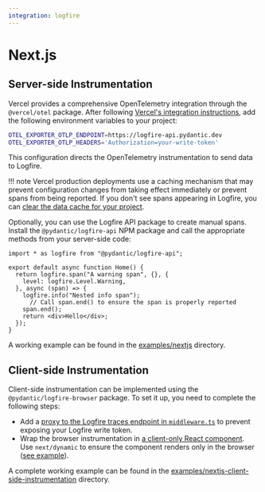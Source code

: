 ```yaml
---
integration: logfire
---
```


# Next.js

## Server-side Instrumentation

Vercel provides a comprehensive OpenTelemetry integration through the
`@vercel/otel` package. After following
[Vercel's integration instructions](https://vercel.com/docs/otel), add the
following environment variables to your project:

```sh
OTEL_EXPORTER_OTLP_ENDPOINT=https://logfire-api.pydantic.dev
OTEL_EXPORTER_OTLP_HEADERS='Authorization=your-write-token'
```

This configuration directs the OpenTelemetry instrumentation to send data to Logfire.

!!! note
    Vercel production deployments use a caching mechanism that may prevent
    configuration changes from taking effect immediately or prevent spans from being reported. If you
    don't see spans appearing in Logfire, you can
    [clear the data cache for your project](https://vercel.com/docs/data-cache/manage-data-cache).

Optionally, you can use the Logfire API package to create manual spans.
Install the `@pydantic/logfire-api` NPM package and call the appropriate methods
from your server-side code:

```tsx
import * as logfire from "@pydantic/logfire-api";

export default async function Home() {
  return logfire.span("A warning span", {}, {
    level: logfire.Level.Warning,
  }, async (span) => {
    logfire.info("Nested info span");
      // Call span.end() to ensure the span is properly reported
    span.end();
    return <div>Hello</div>;
  });
}
```

A working example can be found in the [examples/nextjs](https://github.com/pydantic/logfire-js/tree/main/examples/nextjs) directory.

## Client-side Instrumentation

Client-side instrumentation can be implemented using the `@pydantic/logfire-browser` package. To set it up, you need to complete the following steps:

- Add a [proxy to the Logfire traces endpoint in `middleware.ts`](https://github.com/pydantic/logfire-js/blob/main/examples/nextjs-client-side-instrumentation/middleware.ts) to prevent exposing your Logfire write token.
- Wrap the browser instrumentation in [a client-only React component](https://github.com/pydantic/logfire-js/blob/main/examples/nextjs-client-side-instrumentation/app/components/ClientInstrumentationProvider.tsx). Use `next/dynamic` to ensure the component renders only in the browser ([see example](https://github.com/pydantic/logfire-js/blob/main/examples/nextjs-client-side-instrumentation/app/page.tsx#L5-L8)).

A complete working example can be found in the [examples/nextjs-client-side-instrumentation](https://github.com/pydantic/logfire-js/tree/main/examples/nextjs-client-side-instrumentation) directory.
